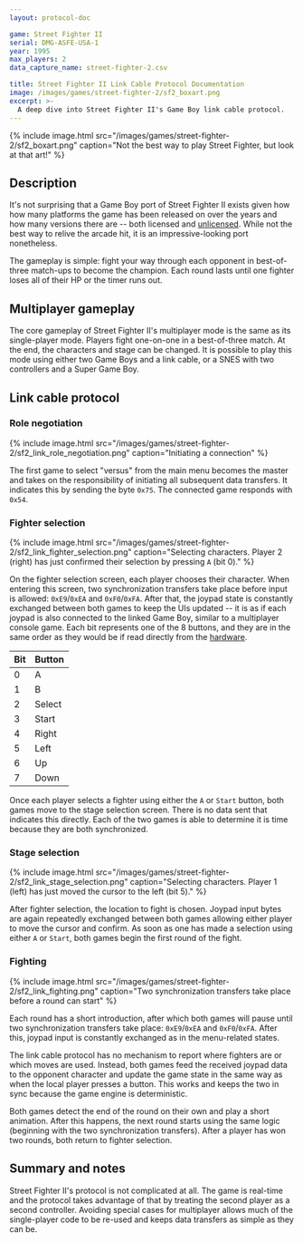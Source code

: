 ```yaml
---
layout: protocol-doc

game: Street Fighter II
serial: DMG-ASFE-USA-1
year: 1995
max_players: 2
data_capture_name: street-fighter-2.csv

title: Street Fighter II Link Cable Protocol Documentation
image: /images/games/street-fighter-2/sf2_boxart.png
excerpt: >-
  A deep dive into Street Fighter II's Game Boy link cable protocol.
---
```


{%
   include image.html
   src="/images/games/street-fighter-2/sf2_boxart.png"
   caption="Not the best way to play Street Fighter, but look at that art!"
%}

## Description

It's not surprising that a Game Boy port of Street Fighter II exists given how
how many platforms the game has been released on over the years and how many
versions there are -- both licensed and
[unlicensed](https://bootleggames.fandom.com/wiki/Street_Fighter_II:_The_World_Warrior).
While not the best way to relive the arcade hit, it is an impressive-looking
port nonetheless.

The gameplay is simple: fight your way through each opponent in best-of-three
match-ups to become the champion. Each round lasts until one fighter loses all
of their HP or the timer runs out.

## Multiplayer gameplay

The core gameplay of Street Fighter II's multiplayer mode is the same as its
single-player mode. Players fight one-on-one in a best-of-three match. At the
end, the characters and stage can be changed. It is possible to play this mode
using either two Game Boys and a link cable, or a SNES with two controllers and
a Super Game Boy.

## Link cable protocol

### Role negotiation

{%
   include image.html
   src="/images/games/street-fighter-2/sf2_link_role_negotiation.png"
   caption="Initiating a connection"
%}

The first game to select "versus" from the main menu becomes the master and
takes on the responsibility of initiating all subsequent data transfers. It
indicates this by sending the byte `0x75`. The connected game responds with
`0x54`.

### Fighter selection

{%
   include image.html
   src="/images/games/street-fighter-2/sf2_link_fighter_selection.png"
   caption="Selecting characters. Player 2 (right) has just confirmed their selection by pressing `A` (bit 0)."
%}

On the fighter selection screen, each player chooses their character. When
entering this screen, two synchronization transfers take place before input is
allowed: `0xE9`/`0xEA` and `0xF0`/`0xFA`. After that, the joypad state is
constantly exchanged between both games to keep the UIs updated -- it is as if
each joypad is also connected to the linked Game Boy, similar to a multiplayer
console game. Each bit represents one of the 8 buttons, and they are in the same
order as they would be if read directly from the
[hardware](https://gbdev.io/pandocs/Joypad_Input.html).

|Bit|Button|
|---|------|
|0  |A     |
|1  |B     |
|2  |Select|
|3  |Start |
|4  |Right |
|5  |Left  |
|6  |Up    |
|7  |Down  |

Once each player selects a fighter using either the `A` or `Start` button, both
games move to the stage selection screen. There is no data sent that indicates
this directly. Each of the two games is able to determine it is time because
they are both synchronized.

### Stage selection

{%
   include image.html
   src="/images/games/street-fighter-2/sf2_link_stage_selection.png"
   caption="Selecting characters. Player 1 (left) has just moved the cursor to the left (bit 5)."
%}

After fighter selection, the location to fight is chosen. Joypad input bytes are
again repeatedly exchanged between both games allowing either player to move the
cursor and confirm. As soon as one has made a selection using either `A` or
`Start`, both games begin the first round of the fight.

### Fighting

{%
   include image.html
   src="/images/games/street-fighter-2/sf2_link_fighting.png"
   caption="Two synchronization transfers take place before a round can start"
%}

Each round has a short introduction, after which both games will pause until
two synchronization transfers take place: `0xE9`/`0xEA` and `0xF0`/`0xFA`. After
this, joypad input is constantly exchanged as in the menu-related states.

The link cable protocol has no mechanism to report where fighters are or which
moves are used. Instead, both games feed the received joypad data to the
opponent character and update the game state in the same way as when the local
player presses a button. This works and keeps the two in sync because the game
engine is deterministic.

Both games detect the end of the round on their own and play a short animation.
After this happens, the next round starts using the same logic (beginning with
the two synchronization transfers). After a player has won two rounds, both
return to fighter selection.

## Summary and notes

Street Fighter II's protocol is not complicated at all. The game is real-time
and the protocol takes advantage of that by treating the second player as a
second controller. Avoiding special cases for multiplayer allows much of the
single-player code to be re-used and keeps data transfers as simple as they can
be.
